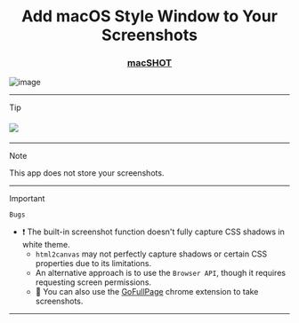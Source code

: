 <h1 align="center">Add macOS Style Window to Your Screenshots</h1>

<h3 align="center">
  <a href="https://cursed-hacker.github.io/macSHOT/" target="_blank">
    macSHOT
  </a>
</h3>


<!--<h4 align="center"><a href="https://hits.seeyoufarm.com"><a href="https://hits.seeyoufarm.com"><img src="https://hits.seeyoufarm.com/api/count/incr/badge.svg?url=https%3A%2F%2Fcursed-hacker.github.io%2FmacSHOT%2F&count_bg=%2379C83D&title_bg=%23555555&icon=codeclimate.svg&icon_color=%23FFFFFF&title=hits&edge_flat=true"/></a></a></h4>-->

![image](https://github.com/user-attachments/assets/836cac47-806d-4378-9f59-ce0929da6649)

----------------------

> [!TIP]
> <h4><a href="https://hits.seeyoufarm.com"><a href="https://hits.seeyoufarm.com"><img src="https://hits.seeyoufarm.com/api/count/incr/badge.svg?url=https%3A%2F%2Fcursed-hacker.github.io%2FmacSHOT%2F&count_bg=%2379C83D&title_bg=%23555555&icon=codeclimate.svg&icon_color=%23FFFFFF&title=hits&edge_flat=true"/></a></a></h4>


----------------------

> [!NOTE]
> This app does not store your screenshots.

----------------------

> [!IMPORTANT]
>  ```Bugs```
>	-	❗ The built-in screenshot function doesn't fully capture CSS shadows in white theme.
>		-	```html2canvas```  may not perfectly capture shadows or certain CSS properties due to its limitations.
>		-	An alternative approach is to use the ```Browser API```, though it requires requesting screen permissions.
>		-	🔹 You can also use the <a href="https://shorturl.at/SS4Sb" target="_blank">GoFullPage</a> chrome extension to take screenshots.

----------------------
